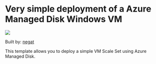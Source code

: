 # Very simple deployment of a Azure Managed Disk Windows VM

<a href="https://portal.azure.com/#create/Microsoft.Template/uri/https%3A%2F%2Fraw.githubusercontent.com%2Fchagarw%2FMDPP%2Fmaster%2F101-vmss-standard-image%2Fazuredeploy.json" target="_blank">
    <img src="http://azuredeploy.net/deploybutton.png"/>
</a>

Built by: [negat](https://github.com/gatneil)

This template allows you to deploy a simple VM Scale Set using Azure Managed Disk. 

